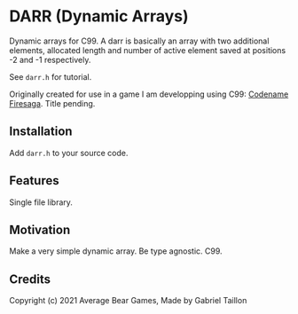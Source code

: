 # DARR (Dynamic Arrays) 

Dynamic arrays for C99. A darr is basically an array with two additional elements, allocated length and number of active element saved at positions -2 and -1 respectively. 

See ```darr.h``` for tutorial.

Originally created for use in a game I am developping using C99: [Codename Firesaga](https://gitlab.com/Gabinou/firesagamaker). Title pending. 

## Installation
Add ```darr.h``` to your source code.

## Features
Single file library.

## Motivation
Make a very simple dynamic array. 
Be type agnostic.
C99.

## Credits
Copyright (c) 2021 Average Bear Games, Made by Gabriel Taillon
